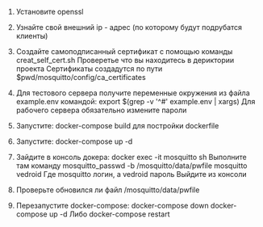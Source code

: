 1. Установите openssl

2. Узнайте свой внешний ip - адрес (по которому будут подрубатся клиенты)

3. Создайте самоподписанный сертификат с помощью команды creat_self_cert.sh
Проверетье что вы находитесь в дериктории проекта
Сертификаты создадутся по пути $pwd/mosquitto/config/ca_certificates

4. Для тестового сервера получите переменные окружения из файла example.env командой: export $(grep -v '^#' example.env | xargs)
Для рабочего сервера обязательно измените пароли

5. Запустите: docker-compose build для постройки dockerfile

6. Запустите: docker-compose up -d

7. Зайдите в консоль докера: docker exec -it mosquitto sh
Выполните там команду mosquitto_passwd -b /mosquitto/data/pwfile mosquitto vedroid 
Где mosquitto логин, а vedroid пароль
Выйдите из консоли

8. Проверьте обновился ли файл /mosquitto/data/pwfile

9. Перезапустите docker-compose: 
docker-compose down 
docker-compose up -d
Либо 
docker-compose restart